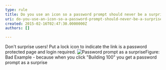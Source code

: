 ```yaml
---
type: rule
title: Do you use an icon so a password prompt should never be a surprise?
uri: do-you-use-an-icon-so-a-password-prompt-should-never-be-a-surprise
created: 2015-02-16T02:47:30.0000000Z
authors: []

---
```


 
Don't surprise users! Put a lock icon                                          to indicate the link is a password protected page and login       required.
 ![Password prompt as a surprise](http&#58;//www.ssw.com.au/SSW/Standards/Rules/Images/PasswordProtectedPagesNeedKey.gif)Figure: Bad Example - because when you click "Building 100" you get a password prompt as a surprise
